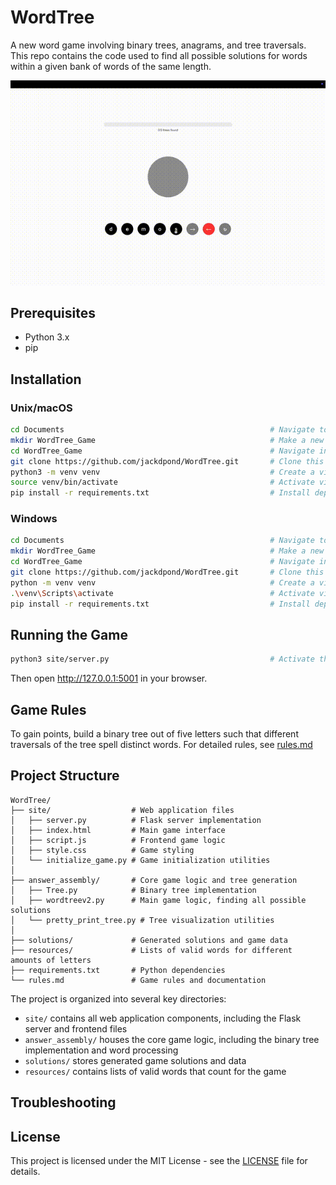 # WordTree

A new word game involving binary trees, anagrams, and tree traversals. This repo contains the code used to find all possible solutions for words within a given bank of words of the same length.

![Demo](resources/word_tree_demo.gif "Game Demo")

## Prerequisites
- Python 3.x
- pip

## Installation

### Unix/macOS
```bash
cd Documents                                              # Navigate to Documents folder
mkdir WordTree_Game                                       # Make a new folder called WordTree_Game
cd WordTree_Game                                          # Navigate into the new folder
git clone https://github.com/jackdpond/WordTree.git       # Clone this git repository
python3 -m venv venv                                      # Create a virtual environment
source venv/bin/activate                                  # Activate virtual environment
pip install -r requirements.txt                           # Install dependencies
```

### Windows
```bash
cd Documents                                              # Navigate to Documents folder
mkdir WordTree_Game                                       # Make a new folder called WordTree_Game
cd WordTree_Game                                          # Navigate into the new folder
git clone https://github.com/jackdpond/WordTree.git       # Clone this git repository
python -m venv venv                                       # Create a virtual environment
.\venv\Scripts\activate                                   # Activate virtual environment
pip install -r requirements.txt                           # Install dependencies
```

## Running the Game
```bash
python3 site/server.py                                    # Activate the local server
```
Then open http://127.0.0.1:5001 in your browser.

## Game Rules
To gain points, build a binary tree out of five letters such that different traversals of the tree spell distinct words.
For detailed rules, see [rules.md](rules.md)

## Project Structure
```
WordTree/
├── site/                  # Web application files
│   ├── server.py          # Flask server implementation
│   ├── index.html         # Main game interface
│   ├── script.js          # Frontend game logic
│   ├── style.css          # Game styling
│   └── initialize_game.py # Game initialization utilities
│
├── answer_assembly/       # Core game logic and tree generation
│   ├── Tree.py            # Binary tree implementation
│   ├── wordtreev2.py      # Main game logic, finding all possible solutions
│   └── pretty_print_tree.py # Tree visualization utilities
│
├── solutions/             # Generated solutions and game data
├── resources/             # Lists of valid words for different amounts of letters
├── requirements.txt       # Python dependencies
└── rules.md               # Game rules and documentation
```

The project is organized into several key directories:
- `site/` contains all web application components, including the Flask server and frontend files
- `answer_assembly/` houses the core game logic, including the binary tree implementation and word processing
- `solutions/` stores generated game solutions and data
- `resources/` contains lists of valid words that count for the game

## Troubleshooting


## License
This project is licensed under the MIT License - see the [LICENSE](LICENSE) file for details.


